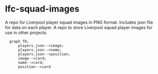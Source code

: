 # lfc-squad-images
A repo for Liverpool player squad images in PNG format. 
Includes json file for data on each player. 
A repo to store Liverpool squad player images for use in other projects.
```mermaid
  graph TD;
      players.json-->image;
      players.json-->name;
      players.json-->position;
      image-->card;
      name-->card;
      position-->card
```
